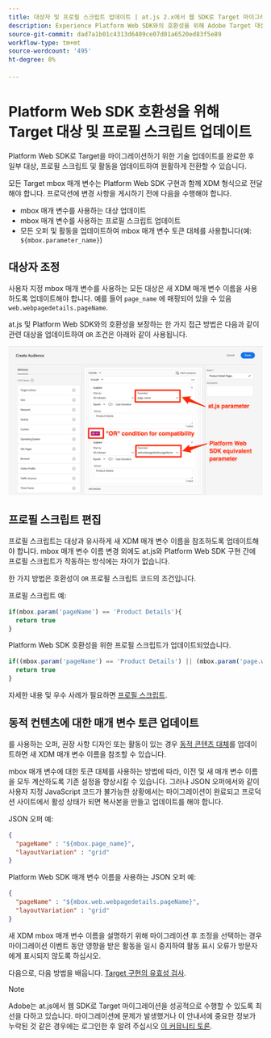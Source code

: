 ```yaml
---
title: 대상자 및 프로필 스크립트 업데이트 | at.js 2.x에서 웹 SDK로 Target 마이그레이션
description: Experience Platform Web SDK와의 호환성을 위해 Adobe Target 대상 및 프로필 스크립트를 업데이트하는 방법을 알아봅니다.
source-git-commit: dad7a1b01c4313d6409ce07d01a6520ed83f5e89
workflow-type: tm+mt
source-wordcount: '495'
ht-degree: 0%

---
```


# Platform Web SDK 호환성을 위해 Target 대상 및 프로필 스크립트 업데이트

Platform Web SDK로 Target을 마이그레이션하기 위한 기술 업데이트를 완료한 후 일부 대상, 프로필 스크립트 및 활동을 업데이트하여 원활하게 전환할 수 있습니다.

모든 Target mbox 매개 변수는 Platform Web SDK 구현과 함께 XDM 형식으로 전달해야 합니다. 프로덕션에 변경 사항을 게시하기 전에 다음을 수행해야 합니다.

* mbox 매개 변수를 사용하는 대상 업데이트
* mbox 매개 변수를 사용하는 프로필 스크립트 업데이트
* 모든 오퍼 및 활동을 업데이트하여 mbox 매개 변수 토큰 대체를 사용합니다(예: `${mbox.parameter_name}`)

## 대상자 조정

사용자 지정 mbox 매개 변수를 사용하는 모든 대상은 새 XDM 매개 변수 이름을 사용하도록 업데이트해야 합니다. 예를 들어 `page_name` 에 매핑되어 있을 수 있음 `web.webpagedetails.pageName`.

at.js 및 Platform Web SDK와의 호환성을 보장하는 한 가지 접근 방법은 다음과 같이 관련 대상을 업데이트하여 `OR` 조건은 아래와 같이 사용됩니다.

![Platform Web SDK 호환성을 위해 Target 대상자 업데이트를 보는 방법](assets/target-audience-update.png)

## 프로필 스크립트 편집

프로필 스크립트는 대상과 유사하게 새 XDM 매개 변수 이름을 참조하도록 업데이트해야 합니다. mbox 매개 변수 이름 변경 외에도 at.js와 Platform Web SDK 구현 간에 프로필 스크립트가 작동하는 방식에는 차이가 없습니다.

한 가지 방법은 호환성이 `OR` 프로필 스크립트 코드의 조건입니다.

프로필 스크립트 예:

```Javascript
if(mbox.param('pageName') == 'Product Details'){
  return true
}
```

Platform Web SDK 호환성을 위한 프로필 스크립트가 업데이트되었습니다.

```Javascript
if((mbox.param('pageName') == 'Product Details') || (mbox.param('page.webpagedetails.pageName') =='Product Details')){
  return true
}
```

자세한 내용 및 우수 사례가 필요하면 [프로필 스크립트](https://experienceleague.adobe.com/docs/target/using/audiences/visitor-profiles/profile-parameters.html).

## 동적 컨텐츠에 대한 매개 변수 토큰 업데이트

를 사용하는 오퍼, 권장 사항 디자인 또는 활동이 있는 경우 [동적 콘텐츠 대체](https://experienceleague.adobe.com/docs/target/using/experiences/offers/passing-profile-attributes-to-the-html-offer.html)를 업데이트하면 새 XDM 매개 변수 이름을 참조할 수 있습니다.

mbox 매개 변수에 대한 토큰 대체를 사용하는 방법에 따라, 이전 및 새 매개 변수 이름을 모두 계산하도록 기존 설정을 향상시킬 수 있습니다. 그러나 JSON 오퍼에서와 같이 사용자 지정 JavaScript 코드가 불가능한 상황에서는 마이그레이션이 완료되고 프로덕션 사이트에서 활성 상태가 되면 복사본을 만들고 업데이트를 해야 합니다.

JSON 오퍼 예:

```JSON
{
  "pageName" : "${mbox.page_name}",
  "layoutVariation" : "grid"
}
```

Platform Web SDK 매개 변수 이름을 사용하는 JSON 오퍼 예:

```JSON
{
  "pageName" : "${mbox.web.webpagedetails.pageName}",
  "layoutVariation" : "grid"
}
```

새 XDM mbox 매개 변수 이름을 설명하기 위해 마이그레이션 후 조정을 선택하는 경우 마이그레이션 이벤트 동안 영향을 받은 활동을 일시 중지하여 활동 표시 오류가 방문자에게 표시되지 않도록 하십시오.

다음으로, 다음 방법을 배웁니다. [Target 구현의 유효성 검사](validate.md).

>[!NOTE]
>
>Adobe는 at.js에서 웹 SDK로 Target 마이그레이션을 성공적으로 수행할 수 있도록 최선을 다하고 있습니다. 마이그레이션에 문제가 발생했거나 이 안내서에 중요한 정보가 누락된 것 같은 경우에는 로그인한 후 알려 주십시오 [이 커뮤니티 토론](https://experienceleaguecommunities.adobe.com/t5/adobe-experience-platform-launch/tutorial-discussion-implement-adobe-experience-cloud-with-web/td-p/444996).